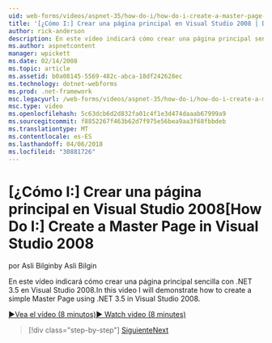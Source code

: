 ```yaml
---
uid: web-forms/videos/aspnet-35/how-do-i/how-do-i-create-a-master-page-in-visual-studio-2008
title: '[¿Cómo I:] Crear una página principal en Visual Studio 2008 | Documentos de Microsoft'
author: rick-anderson
description: En este vídeo indicará cómo crear una página principal sencilla con .NET 3.5 en Visual Studio 2008.
ms.author: aspnetcontent
manager: wpickett
ms.date: 02/14/2008
ms.topic: article
ms.assetid: b0a08145-5569-482c-abca-18df242628ec
ms.technology: dotnet-webforms
ms.prod: .net-framework
msc.legacyurl: /web-forms/videos/aspnet-35/how-do-i/how-do-i-create-a-master-page-in-visual-studio-2008
msc.type: video
ms.openlocfilehash: 5c63dcb6d2d832fa01c4f1e3d474daaab67999a9
ms.sourcegitcommit: f8852267f463b62d7f975e56bea9aa3f68fbbdeb
ms.translationtype: MT
ms.contentlocale: es-ES
ms.lasthandoff: 04/06/2018
ms.locfileid: "30881726"
---
```

<a name="how-do-i-create-a-master-page-in-visual-studio-2008"></a><span data-ttu-id="325f2-103">[¿Cómo I:] Crear una página principal en Visual Studio 2008</span><span class="sxs-lookup"><span data-stu-id="325f2-103">[How Do I:] Create a Master Page in Visual Studio 2008</span></span>
====================
<span data-ttu-id="325f2-104">por Asli Bilgin</span><span class="sxs-lookup"><span data-stu-id="325f2-104">by Asli Bilgin</span></span>

<span data-ttu-id="325f2-105">En este vídeo indicará cómo crear una página principal sencilla con .NET 3.5 en Visual Studio 2008.</span><span class="sxs-lookup"><span data-stu-id="325f2-105">In this video I will demonstrate how to create a simple Master Page using .NET 3.5 in Visual Studio 2008.</span></span>

[<span data-ttu-id="325f2-106">&#9654;Vea el vídeo (8 minutos)</span><span class="sxs-lookup"><span data-stu-id="325f2-106">&#9654; Watch video (8 minutes)</span></span>](https://channel9.msdn.com/Blogs/ASP-NET-Site-Videos/how-do-i-create-a-master-page-in-visual-studio-2008)

> [!div class="step-by-step"]
> [<span data-ttu-id="325f2-107">Siguiente</span><span class="sxs-lookup"><span data-stu-id="325f2-107">Next</span></span>](how-do-i-create-nested-master-page-in-visual-studio-2008.md)
